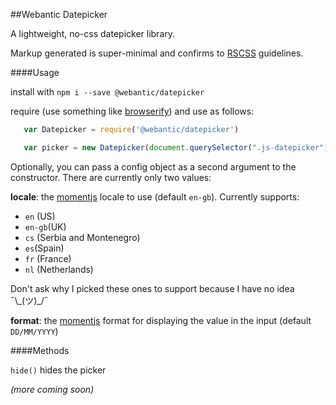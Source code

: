 ##Webantic Datepicker

A lightweight, no-css datepicker library. 

Markup generated is super-minimal and confirms to [RSCSS](http://rscss.io) guidelines.

####Usage

install with `npm i --save @webantic/datepicker`

require (use something like [browserify](http://browserify.org/)) and use as follows:

```javascript
   var Datepicker = require('@webantic/datepicker')

   var picker = new Datepicker(document.querySelector(".js-datepicker"))
```

Optionally, you can pass a config object as a second argument to the constructor. There are currently only two values:

**locale**: the [momentjs](https://momentjs.com/docs/#/i18n/) locale to use (default `en-gb`). Currently supports:
 * `en` (US)
 * `en-gb`(UK)
 * `cs` (Serbia and Montenegro)
 * `es`(Spain)
 * `fr` (France)
 * `nl` (Netherlands)

Don't ask why I picked these ones to support because I have no idea ¯\\\_(ツ)\_/¯

**format**: the [momentjs](https://momentjs.com/docs/#/displaying/format/) format for displaying the value in the input (default `DD/MM/YYYY`)


####Methods

`hide()` hides the picker

*(more coming soon)*
